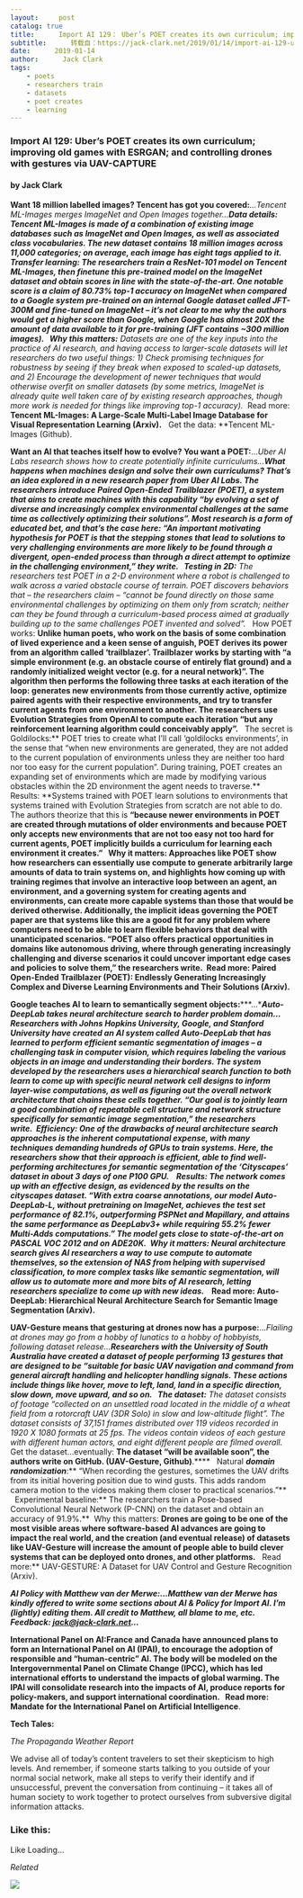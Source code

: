 ```yaml
---
layout:     post
catalog: true
title:      Import AI 129： Uber’s POET creates its own curriculum; improving old games with ESRGAN; and controlling drones with gestures via UAV-CAPTURE
subtitle:      转载自：https://jack-clark.net/2019/01/14/import-ai-129-ubers-poet-creates-its-own-curriculum-improving-old-games-with-esrgan-and-controlling-drones-with-gestures-via-uav-capture/
date:      2019-01-14
author:      Jack Clark
tags:
    - poets
    - researchers train
    - datasets
    - poet creates
    - learning
---
```





### Import AI 129: Uber’s POET creates its own curriculum; improving old games with ESRGAN; and controlling drones with gestures via UAV-CAPTURE

#### by Jack Clark

**Want 18 million labelled images? Tencent has got you covered:***…Tencent ML-Images merges ImageNet and Open Images together…***Data details: **Tencent ML-Images is made of a combination of existing image databases such as ImageNet and Open Images, as well as associated class vocabularies. The new dataset contains 18 million images across 11,000 categories; on average, each image has eight tags applied to it.**  Transfer learning: **The researchers train a ResNet-101 model on Tencent ML-Images, then finetune this pre-trained model on the ImageNet dataset and obtain scores in line with the state-of-the-art. One notable score is a claim of 80.73% top-1 accuracy on ImageNet when compared to a Google system pre-trained on an internal Google dataset called JFT-300M and fine-tuned on ImageNet – it’s not clear to me why the authors would get a higher score than Google, when Google has almost 20X the amount of data available to it for pre-training (JFT contains ~300 million images).**   Why this matters:** Datasets are one of the key inputs into the practice of AI research, and having access to larger-scale datasets will let researchers do two useful things: 1) Check promising techniques for robustness by seeing if they break when exposed to scaled-up datasets, and 2) Encourage the development of newer techniques that would otherwise overfit on smaller datasets (by some metrics, ImageNet is already quite well taken care of by existing research approaches, though more work is needed for things like improving top-1 accuracy).**  Read more: **Tencent ML-Images: A Large-Scale Multi-Label Image Database for Visual Representation Learning (Arxiv).**   Get the data: **Tencent ML-Images (Github).

**Want an AI that teaches itself how to evolve? You want a POET:**…*Uber AI Labs research shows how to create potentially infinite curriculums…***What happens when machines design and solve their own curriculums? That’s an idea explored in a new research paper from Uber AI Labs. The researchers introduce Paired Open-Ended Trailblazer (POET), a system that aims to create machines with this capability “by evolving a set of diverse and increasingly complex environmental challenges at the same time as collectively optimizing their solutions”. Most research is a form of educated bet, and that’s the case here: “An important motivating hypothesis for POET is that the stepping stones that lead to solutions to very challenging environments are more likely to be found through a divergent, open-ended process than through a direct attempt to optimize in the challenging environment,” they write.   Testing in 2D:** The researchers test POET in a 2-D environment where a robot is challenged to walk across a varied obstacle course of terrain. POET discovers behaviors that – the researchers claim – “cannot be found directly on those same environmental challenges by optimizing on them only from scratch; neither can they be found through a curriculum-based process aimed at gradually building up to the same challenges POET invented and solved”.**   How POET works: **Unlike human poets, who work on the basis of some combination of lived experience and a keen sense of anguish, POET derives its power from an algorithm called ‘trailblazer’. Trailblazer works by starting with “a simple environment (e.g. an obstacle course of entirely flat ground) and a randomly initialized weight vector (e.g. for a neural network)”. The algorithm then performs the following three tasks at each iteration of the loop: generates new environments from those currently active, optimize paired agents with their respective environments, and try to transfer current agents from one environment to another. The researchers use Evolution Strategies from OpenAI to compute each iteration “but any reinforcement learning algorithm could conceivably apply”.**   The secret is Goldilocks:** POET tries to create what I’ll call ‘goldilocks environments’, in the sense that “when new environments are generated, they are not added to the current population of environments unless they are neither too hard nor too easy for the current population”. During training, POET creates an expanding set of environments which are made by modifying various obstacles within the 2D environment the agent needs to traverse.**  Results: **Systems trained with POET learn solutions to environments that systems trained with Evolution Strategies from scratch are not able to do. The authors theorize that this is **“**because newer environments in POET are created through mutations of older environments and because POET only accepts new environments that are not too easy not too hard for current agents, POET implicitly builds a curriculum for learning each environment it creates.”**   Why it matters: **Approaches like POET show how researchers can essentially use compute to generate arbitrarily large amounts of data to train systems on, and highlights how coming up with training regimes that involve an interactive loop between an agent, an environment, and a governing system for creating agents and environments, can create more capable systems than those that would be derived otherwise. Additionally, the implicit ideas governing the POET paper are that systems like this are a good fit for any problem where computers need to be able to learn flexible behaviors that deal with unanticipated scenarios. “POET also offers practical opportunities in domains like autonomous driving, where through generating increasingly challenging and diverse scenarios it could uncover important edge cases and policies to solve them,” the researchers write.**  Read more: **Paired Open-Ended Trailblazer (POET): Endlessly Generating Increasingly Complex and Diverse Learning Environments and Their Solutions (Arxiv)**.**


**Google teaches AI to learn to semantically segment objects:*****…****Auto-DeepLab takes neural architecture search to harder problem domain…***Researchers with Johns Hopkins University, Google, and Stanford University have created an AI system called Auto-DeepLab that has learned to perform efficient semantic segmentation of images – a challenging task in computer vision, which requires labeling the various objects in an image and understanding their borders. The system developed by the researchers uses a hierarchical search function to both learn to come up with specific neural network cell designs to inform layer-wise computations, as well as figuring out the overall network architecture that chains these cells together. “Our goal is to jointly learn a good combination of repeatable cell structure and network structure specifically for semantic image segmentation,” the researchers write.  Efficiency: **One of the drawbacks of neural architecture search approaches is the inherent computational expense, with many techniques demanding hundreds of GPUs to train systems. Here, the researchers show that their approach is efficient, able to find well-performing architectures for semantic segmentation of the ‘Cityscapes’ dataset in about 3 days of one P100 GPU.**    Results: **The network comes up with an effective design, as evidenced by the results on the cityscapes dataset. “With extra coarse annotations, our model Auto-DeepLab-L, without pretraining on ImageNet, achieves the test set performance of 82.1%, outperforming PSPNet and Mapillary, and attains the same performance as DeepLabv3+ while requiring 55.2% fewer Multi-Adds computations.” The model gets close to state-of-the-art on PASCAL VOC 2012 and on ADE20K.**  Why it matters:** Neural architecture search gives AI researchers a way to use compute to automate themselves, so the extension of NAS from helping with supervised classification, to more complex tasks like semantic segmentation, will allow us to automate more and more bits of AI research, letting researchers specialize to come up with new ideas.**    Read more: **Auto-DeepLab: Hierarchical Neural Architecture Search for Semantic Image Segmentation (Arxiv)**.**

**UAV-Gesture means that gesturing at drones now has a purpose:**…*Flailing at drones may go from a hobby of lunatics to a hobby of hobbyists, following dataset release…***Researchers with the University of South Australia have created a dataset of people performing 13 gestures that are designed to be “suitable for basic UAV navigation and command from general aircraft handling and helicopter handling signals. These actions include things like hover, move to left, land, land in a specific direction, slow down, move upward, and so on.   The dataset:** The dataset consists of footage “collected on an unsettled road located in the middle of a wheat field from a rotorcraft UAV (3DR Solo) in slow and low-altitude flight”. The dataset consists of 37,151 frames distributed over 119 videos recorded in 1920 X 1080 formats at 25 fps. The videos contain videos of each gesture with different human actors, and eight different people are filmed overall.**  Get the dataset…eventually: **The dataset “will be available soon”, the authors write on GitHub. (UAV-Gesture, Github)**.****   Natural *****domain randomization*****:** “When recording the gestures, sometimes the UAV drifts from its initial hovering position due to wind gusts. This adds random camera motion to the videos making them closer to practical scenarios.”**   Experimental baseline:** The researchers train a Pose-based Convolutional Neural Network (P-CNN) on the dataset and obtain an accuracy of 91.9%.**  Why this matters: **Drones are going to be one of the most visible areas where software-based AI advances are going to impact the real world, and the creation (and eventual release) of datasets like UAV-Gesture will increase the amount of people able to build clever systems that can be deployed onto drones, and other platforms.**   Read more:** UAV-GESTURE: A Dataset for UAV Control and Gesture Recognition (Arxiv). 


***AI Policy with ******Matthew van der Merwe******:******…Matthew van der Merwe has kindly offered to write some sections about AI & Policy for Import AI. I’m (lightly) editing them. All credit to Matthew, all blame to me, etc. Feedback: ******jack@jack-clark.net******…***


**International Panel on AI:**France and Canada have announced plans to form an **International Panel on AI (IPAI)**, to encourage the adoption of responsible and “human-centric” AI. The body will be modeled on the Intergovernmental Panel on Climate Change (IPCC), which has led international efforts to understand the impacts of global warming. The IPAI will consolidate research into the impacts of AI, produce reports for policy-makers, and support international coordination.**   Read more:** **Mandate for the International Panel on Artificial Intelligence**.

**Tech Tales:**

*The Propaganda Weather Report*


We advise all of today’s content travelers to set their skepticism to high levels. And remember, if someone starts talking to you outside of your normal social network, make all steps to verify their identify and if unsuccessful, prevent the conversation from continuing – it takes all of human society to work together to protect ourselves from subversive digital information attacks.


### Like this:

Like Loading...


*Related*




![](https://pixel.wp.com/b.gif?v=noscript)

